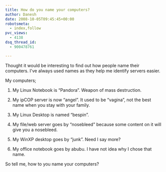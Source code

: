```yaml
---
title: How do you name your computers?
author: Danesh
date: 2008-10-05T09:45:45+00:00
robotsmeta:
  - index,follow
pvc_views:
  - 4138
dsq_thread_id:
  - 900478761

---
```

Thought it would be interesting to find out how people name their computers. I've always used names as they help me identify servers easier.

My computers;

1. My Linux Notebook is &#8220;Pandora&#8221;. Weapon of mass destruction.

2. My ipCOP server is now &#8220;angel&#8221;. It used to be &#8220;vagina&#8221;, not the best name when you stay with your family.

3. My Linux Desktop is named &#8220;bespin&#8221;.

4. My file/web server goes by &#8220;nosebleed&#8221; because some content on it will give you a nosebleed.

5. My WinXP desktop goes by &#8220;junk&#8221;. Need I say more?

6. My office notebook goes by abubu. I have not idea why I chose that name.

So tell me, how to you name your computers?